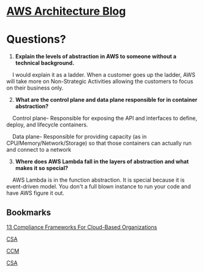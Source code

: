 # [AWS Architecture Blog](https://aws.amazon.com/blogs/architecture/compute-abstractions-on-aws-a-visual-story/)


# Questions?


1. **Explain the levels of abstraction in AWS to someone without a technical background.**


    I would explain it as a ladder. When a customer goes up the ladder, AWS will take more on Non-Strategic Activities allowing the customers to focus on their business only.


2. **What are the control plane and data plane responsible for in container abstraction?**


    Control plane- Responsible for exposing the API and interfaces to define, deploy, and lifecycle containers.


    Data plane- Responsible for providing capacity (as in CPU/Memory/Network/Storage) so that those containers can actually run and connect to a network


3. **Where does AWS Lambda fall in the layers of abstraction and what makes it so special?**


    AWS Lambda is in the function abstraction. It is special because it is event-driven model. You don't a full blown instance to run your code and have AWS figure it out.


## Bookmarks

[13 Compliance Frameworks For Cloud-Based Organizations](https://www.horangi.com/blog/13-compliance-frameworks-for-cloud-based-organizations)

[CSA](https://cloudsecurityalliance.org/)

[CCM](https://cloudsecurityalliance.org/research/cloud-controls-matrix/)

[CSA](https://cloudsecurityalliance.org/research/guidance/)